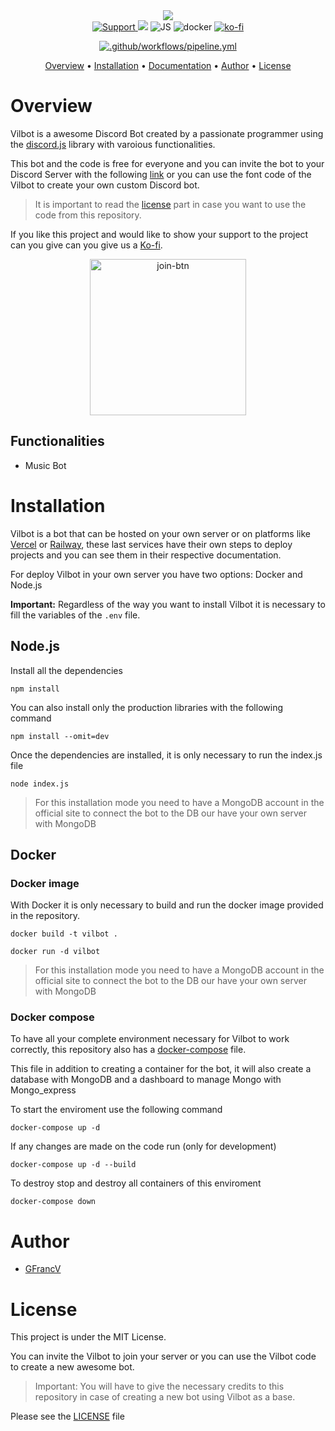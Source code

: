 <div align="center">
  <img src="https://user-images.githubusercontent.com/35277540/202900919-37b3a360-7fc2-4fce-a08b-f23e4b0f748d.png" align="center">
<br>

<a href="https://discord.com/oauth2/authorize?client_id=1024599953387044904&permissions=8&scope=bot">
  <img src="https://img.shields.io/badge/Discord-5865F2?style=for-the-badge&logo=discord&logoColor=white" alt="Support">
</a>
<img src="https://img.shields.io/badge/Node.js-339933?style=for-the-badge&logo=nodedotjs&logoColor=white">
<img src="https://img.shields.io/badge/JavaScript-323330?style=for-the-badge&logo=javascript&logoColor=F7DF1E" alt="JS">
<img src="https://img.shields.io/badge/Docker-2CA5E0?style=for-the-badge&logo=docker&logoColor=white" alt="docker">
<a href="https://ko-fi.com/GFrancV">
	<img src="https://img.shields.io/badge/Ko--fi-F16061?style=for-the-badge&logo=ko-fi&logoColor=white" alt="ko-fi">
</a>

[![.github/workflows/pipeline.yml](https://github.com/Vilbot-org/bot/actions/workflows/pipeline.yml/badge.svg)](https://github.com/Vilbot-org/bot/actions/workflows/pipeline.yml)

</div>

<p align="center">
  <a href="#overview">Overview</a>
  •
  <a href="#installation">Installation</a>
  •
  <a href="https://vilbot-org.github.io">Documentation</a>
  •
  <a href="#author">Author</a>
  •
  <a href="#license">License</a>
</p>

# Overview

Vilbot is a awesome Discord Bot created by a passionate programmer using the [discord.js](https://discord.js.org) library with varoious functionalities.

This bot and the code is free for everyone and you can invite the bot to your Discord Server with the following [link](https://discord.com/oauth2/authorize?client_id=1024599953387044904&permissions=8&scope=bot) or you can use the font code of the Vilbot to create your own custom Discord bot.

> It is important to read the [license](#license) part in case you want to use the code from this repository.

If you like this project and would like to show your support to the project can you give can you give us a [Ko-fi](https://ko-fi.com/GFrancV).

<div align="center">
	<a href="https://discord.com/oauth2/authorize?client_id=1024599953387044904&permissions=8&scope=bot">
			<img src="https://user-images.githubusercontent.com/35277540/202934244-7297631c-8429-4fe2-8158-a1f64c2bb9cb.png" alt="join-btn" width="250">
	</a>
</div>

## Functionalities

- Music Bot

# Installation

Vilbot is a bot that can be hosted on your own server or on platforms like [Vercel](https://vercel.com/) or [Railway](https://railway.app/), these last services have their own steps to deploy projects and you can see them in their respective documentation.

For deploy Vilbot in your own server you have two options: Docker and Node.js

**Important:** Regardless of the way you want to install Vilbot it is necessary to fill the variables of the `.env` file.

## Node.js

Install all the dependencies

```Shell
npm install
```

You can also install only the production libraries with the following command

```Shell
npm install --omit=dev
```

Once the dependencies are installed, it is only necessary to run the index.js file

```Shell
node index.js
```

> For this installation mode you need to have a MongoDB account in the official site to connect the bot to the DB our have your own server with MongoDB

## Docker

### Docker image

With Docker it is only necessary to build and run the docker image provided in the repository.

```Shell
docker build -t vilbot .
```

```Shell
docker run -d vilbot
```

> For this installation mode you need to have a MongoDB account in the official site to connect the bot to the DB our have your own server with MongoDB

### Docker compose

To have all your complete environment necessary for Vilbot to work correctly, this repository also has a [docker-compose](docker-compose.yml) file.

This file in addition to creating a container for the bot, it will also create a database with MongoDB and a dashboard to manage Mongo with Mongo_express

To start the enviroment use the following command

```Shell
docker-compose up -d
```

If any changes are made on the code run (only for development)

```Shell
docker-compose up -d --build
```

To destroy stop and destroy all containers of this enviroment

```Shell
docker-compose down
```

# Author

- [GFrancV](https://github.com/GFrancV)

# License

This project is under the MIT License.

You can invite the Vilbot to join your server or you can use the Vilbot code to create a new awesome bot.

> Important: You will have to give the necessary credits to this repository in case of creating a new bot using Vilbot as a base.

Please see the [LICENSE](./LICENCE) file
